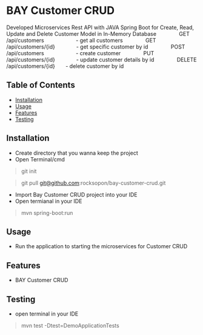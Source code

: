 
# BAY Customer CRUD

Developed Microservices Rest API with JAVA Spring Boot for Create, Read, Update and Delete
Customer Model in In-Memory Database
    GET /api/customers      - get all customers
    GET /api/customers/{id}    - get specific customer by id
    POST /api/customers      - create customer
    PUT /api/customers/{id}    - update customer details by id
    DELETE /api/customers/{id}  - delete customer by id

## Table of Contents
- [Installation](#installation)
- [Usage](#usage)
- [Features](#features)
- [Testing](#testing)

## Installation
- Create directory that you wanna keep the project
- Open Terminal/cmd
> git init

> git pull git@github.com:rocksopon/bay-customer-crud.git
- Import Bay Customer CRUD project into your IDE
- Open termianal in your IDE
> mvn spring-boot:run

## Usage
- Run the application to starting the microservices for Customer CRUD

## Features
- BAY Customer CRUD

## Testing
- open terminal in your IDE
> mvn test -Dtest=DemoApplicationTests
